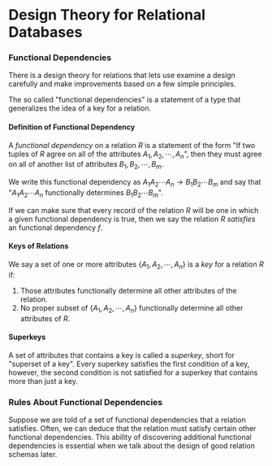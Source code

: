 # Design Theory for Relational Databases

### Functional Dependencies

There is a design theory for relations that lets use examine a design carefully and make improvements based on a few simple principles.

The so called "functional dependencies" is a statement of a type that generalizes the idea of a key for a relation. 

#### Definition of Functional Dependency

A *functional dependency* on a relation $R$  is a statement of the form "If two tuples of $R$ agree on all of the attributes $A_1,A_2,\cdots,A_n$", then they must agree on all of another list of attributes $B_1,B_2,\cdots,B_m$. 

We write this functional dependency as $A_1A_2\cdots A_n\rightarrow B_1B_2\cdots B_m$ and say that "$A_1A_2\cdots A_n$ functionally determines  $B_1B_2\cdots B_m$".

If we can make sure that every record of the relation $R$ will be one in which a given functional dependency is true, then we say the relation $R$ *satisfies* an functional dependency $f$.

#### Keys of Relations 

We say a set of one or more attributes $\{A_1,A_2,\cdots,A_n\}$ is a *key* for a relation $R$ if:

1.  Those attributes functionally determine all other attributes of the relation.
2.  No proper subset of $\{A_1,A_2,\cdots,A_n\}$ functionally determine all other attributes of $R$.

#### Superkeys

A set of attributes that contains a key is called a *superkey*, short for "superset of a key". Every superkey satisfies the first condition of a key, however, the second condition is not satisfied for a superkey that contains more than just a key.

### Rules About Functional Dependencies

Suppose we are told of a set of functional dependencies that a relation satisfies. Often, we can deduce that the relation must satisfy certain other functional dependencies. This ability of discovering additional functional dependencies is essential when we talk about the design of good relation schemas later.

